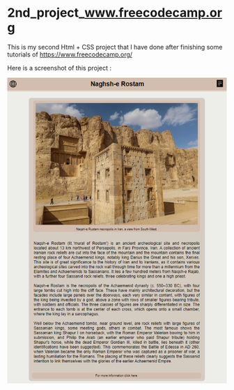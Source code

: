 # 2nd_project_www.freecodecamp.org
 This is my second Html + CSS project that I have done after finishing some tutorials of https://www.freecodecamp.org/
 
Here is a screenshot of this project :

![Screenshot](https://github.com/NimaGosili/2nd_project_www.freecodecamp.org/blob/main/Screenshot.png)
